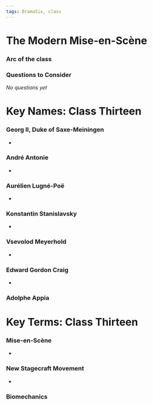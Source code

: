 ```yaml
---
tags: DramaSix, class
---
```

# The Modern Mise-en-Scène

### Arc of the class
### Questions to Consider

_No questions yet_


# Key Names: Class Thirteen

### Georg II, Duke of Saxe-Meiningen
-
### André Antonie
-
### Aurélien Lugné-Poë
-
### Konstantin Stanislavsky
-
### Vsevolod Meyerhold
-
### Edward Gordon Craig
-
### Adolphe Appia



# Key Terms: Class Thirteen
### Mise-en-Scène
-
### New Stagecraft Movement
-
### Biomechanics
